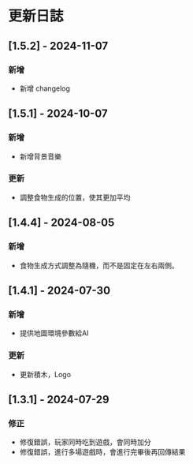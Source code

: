 
# 更新日誌

## [1.5.2] - 2024-11-07
### 新增
- 新增 changelog

## [1.5.1] - 2024-10-07
### 新增
- 新增背景音樂

### 更新
- 調整食物生成的位置，使其更加平均

## [1.4.4] - 2024-08-05
### 新增
- 食物生成方式調整為隨機，而不是固定在左右兩側。

## [1.4.1] - 2024-07-30
### 新增
- 提供地圖環境參數給AI
### 更新
- 更新積木，Logo

## [1.3.1] - 2024-07-29
### 修正
- 修復錯誤，玩家同時吃到遊戲，會同時加分
- 修復錯誤，進行多場遊戲時，會進行完畢後再回傳結果
